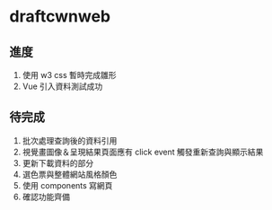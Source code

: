 # draftcwnweb
## 進度
1. 使用 w3 css 暫時完成雛形
2. Vue 引入資料測試成功
## 待完成
1. 批次處理查詢後的資料引用
2. 視覺畫圖像＆呈現結果頁面應有 click event 觸發重新查詢與顯示結果
3. 更新下載資料的部分
4. 選色票與整體網站風格顏色
5. 使用 components 寫網頁
6. 確認功能齊備
